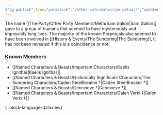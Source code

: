 ```yaml
---
{"dg-publish":true,"permalink":"/other-information/perpetual/","updated":"2025-08-11T11:53:32.225+01:00"}
---
```


The name [[The Party/Other Party Members/Meta/Sam Gallon\|Sam Gallon]] gave to a group of humans that seemed to have mysteriously and impossibly long lives. The majority of the known Perpetuals also seemed to have been involved in [[History & Events/The Sundering\|The Sundering]], it has not been revealed if this is a coincidence or not.

### Known Members
- [[Named Characters & Beasts/Important Characters/Kaelis Ignithar\|Kaelis Ignithar]]
- [[Named Characters & Beasts/Historically Significant  Characters/The Sundering Characters/Caden SteelBreaker †\|Caden SteelBreaker †]]
- [[Named Characters & Beasts/Genevieve †\|Genevieve †]]
- [[Named Characters & Beasts/Important Characters/Galen Verix ‡\|Galen Verix ‡]]

{ .block-language-dataview}
